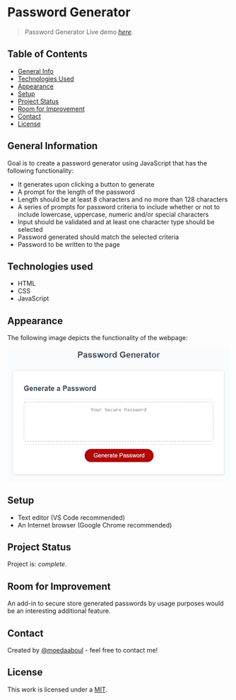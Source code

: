 # Password Generator

> Password Generator
> Live demo [_here_](https://moedaaboul.github.io/Password-Generator/).

## Table of Contents

- [General Info](#general-information)
- [Technologies Used](#technologies-used)
- [Appearance](#appearance)
- [Setup](#setup)
- [Project Status](#project-status)
- [Room for Improvement](#room-for-improvement)
- [Contact](#contact)
- [License](#license)

## General Information

Goal is to create a password generator using JavaScript that has the following functionality:

- It generates upon clicking a button to generate
- A prompt for the length of the password
- Length should be at least 8 characters and no more than 128 characters
- A series of prompts for password criteria to include whether or not to include lowercase, uppercase, numeric and/or special characters
- Input should be validated and at least one character type should be selected
- Password generated should match the selected criteria
- Password to be written to the page

## Technologies used

- HTML
- CSS
- JavaScript

## Appearance

The following image depicts the functionality of the webpage:

![The password generator includes a generator button and and a text box for displaying the password upon click.](./images/demo.png)

## Setup

- Text editor (VS Code recommended)
- An Internet browser (Google Chrome recommended)

## Project Status

Project is: _complete_.

## Room for Improvement

An add-in to secure store generated passwords by usage purposes would be an interesting additional feature.

## Contact

Created by [@moedaaboul](https://github.com/moedaaboul) - feel free to contact me!

## License

This work is licensed under a
[MIT](https://github.com/moedaaboul/Password-Generator/blob/main/LICENSE).
